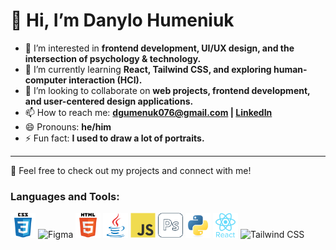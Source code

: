 # 👋 Hi, I’m Danylo Humeniuk

- 👀 I’m interested in **frontend development, UI/UX design, and the intersection of psychology & technology.**
- 🌱 I’m currently learning **React, Tailwind CSS, and exploring human-computer interaction (HCI).**
- 💞️ I’m looking to collaborate on **web projects, frontend development, and user-centered design applications.**
- 📫 How to reach me: **dgumenuk076@gmail.com | [LinkedIn](https://www.linkedin.com/in/danylo-humeniuk-aba4a8257/)**
- 😄 Pronouns: **he/him**
- ⚡ Fun fact: **I used to draw a lot of portraits.**

---

🌟 Feel free to check out my projects and connect with me!


<!---
DanyaHumeniuk/DanyaHumeniuk is a ✨ special ✨ repository because its `README.md` (this file) appears on your GitHub profile.
You can click the Preview link to take a look at your changes.
--->

<h3 align="left">Languages and Tools:</h3>

<p align="left">
  <img src="https://raw.githubusercontent.com/devicons/devicon/master/icons/css3/css3-original-wordmark.svg" alt="CSS3" width="40" height="40"/>
  <img src="https://www.vectorlogo.zone/logos/figma/figma-icon.svg" alt="Figma" width="40" height="40"/>
  <img src="https://raw.githubusercontent.com/devicons/devicon/master/icons/html5/html5-original-wordmark.svg" alt="HTML5" width="40" height="40"/>
  <img src="https://raw.githubusercontent.com/devicons/devicon/master/icons/java/java-original.svg" alt="Java" width="40" height="40"/>
  <img src="https://raw.githubusercontent.com/devicons/devicon/master/icons/javascript/javascript-original.svg" alt="JavaScript" width="40" height="40"/>
  <img src="https://raw.githubusercontent.com/devicons/devicon/master/icons/photoshop/photoshop-line.svg" alt="Photoshop" width="40" height="40"/>
  <img src="https://raw.githubusercontent.com/devicons/devicon/master/icons/python/python-original.svg" alt="Python" width="40" height="40"/>
  <img src="https://raw.githubusercontent.com/devicons/devicon/master/icons/react/react-original-wordmark.svg" alt="React" width="40" height="40"/>
  <img src="https://www.vectorlogo.zone/logos/tailwindcss/tailwindcss-icon.svg" alt="Tailwind CSS" width="40" height="40"/>
</p>


